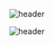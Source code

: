![header](https://capsule-render.vercel.app/api?type=wave&color=auto&height=300&section=header&text=HI%20THERE&fontSize=90)

![header](https://capsule-render.vercel.app/api?type=slice)
